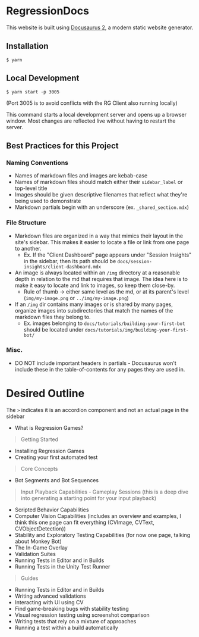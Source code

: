 # RegressionDocs

This website is built using [Docusaurus 2](https://docusaurus.io/), a modern static website generator.

## Installation

```
$ yarn
```

## Local Development

```
$ yarn start -p 3005
```

(Port 3005 is to avoid conflicts with the RG Client also running locally)

This command starts a local development server and opens up a browser window. Most changes are reflected live without having to restart the server.


## Best Practices for this Project

### Naming Conventions
* Names of markdown files and images are kebab-case
* Names of markdown files should match either their `sidebar_label` or top-level title
* Images should be given descriptive filenames that reflect what they're being used to demonstrate
* Markdown partials begin with an underscore (ex. `_shared_section.mdx`)

### File Structure
* Markdown files are organized in a way that mimics their layout in the site's sidebar. This makes it easier to locate a file or link from one page to another.
  * Ex. If the "Client Dashboard" page appears under "Session Insights" in the sidebar, then its path should be `docs/session-insights/client-dashboard.mdx`
* An image is always located within an `/img` directory at a reasonable depth in relation to the md that requires that image. The idea here is to make it easy to locate and link to images, so keep them close-by.
  * Rule of thumb -> either same level as the md, or at its parent's level (`img/my-image.png` or `../img/my-image.png`)
* If an `/img` dir contains many images or is shared by many pages, organize images into subdirectories that match the names of the markdown files they belong to.
  * Ex. images belonging to `docs/tutorials/building-your-first-bot` should be located under `docs/tutorials/img/building-your-first-bot/` 
  
### Misc.
* DO NOT include important headers in partials - Docusaurus won't include these in the table-of-contents for any pages they are used in.

# Desired Outline

The `>` indicates it is an accordion component and not an actual page in the sidebar

- What is Regression Games?
> Getting Started
  - Installing Regression Games
  - Creating your first automated test
> Core Concepts
  - Bot Segments and Bot Sequences
  > Input Playback Capabilities
    - Gameplay Sessions (this is a deep dive into generating a starting point for your input playback)
  - Scripted Behavior Capabilities
  - Computer Vision Capabilities (includes an overview and examples, I think this one page can fit everything (CVImage, CVText, CVObjectDetection))
  - Stability and Exploratory Testing Capabilities (for now one page, talking about Monkey Bot)
  - The In-Game Overlay
  - Validation Suites
  - Running Tests in Editor and in Builds
  - Running Tests in the Unity Test Runner
> Guides
  - Running Tests in Editor and in Builds
  - Writing advanced validations
  - Interacting with UI using CV
  - Find game-breaking bugs with stability testing
  - Visual regression testing using screenshot comparison
  - Writing tests that rely on a mixture of approaches
  - Running a test within a build automatically